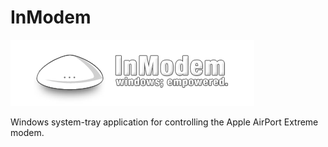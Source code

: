 # InModem

![InModem logo and header](headers/inmodem.png)

Windows system-tray application for controlling the Apple AirPort Extreme modem.

